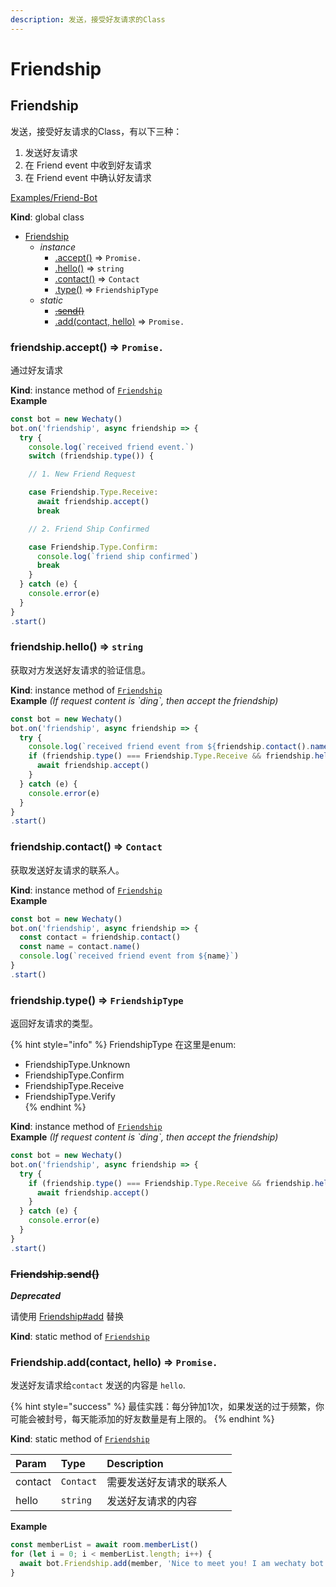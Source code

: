 ```yaml
---
description: 发送，接受好友请求的Class
---
```


# Friendship

## Friendship

发送，接受好友请求的Class，有以下三种：

1. 发送好友请求
2. 在 Friend event 中收到好友请求
3. 在 Friend event 中确认好友请求

[Examples/Friend-Bot](https://github.com/Chatie/wechaty/blob/1523c5e02be46ebe2cc172a744b2fbe53351540e/examples/friend-bot.ts)

**Kind**: global class

* [Friendship](friendship.md#friendship)
  * _instance_
    * [.accept\(\)](friendship.md#friendship-accept-promise) ⇒ `Promise.`
    * [.hello\(\)](friendship.md#friendship-hello-string) ⇒ `string`
    * [.contact\(\)](friendship.md#friendship-contact-contact) ⇒ `Contact`
    * [.type\(\)](friendship.md#friendship-type-friendshiptype) ⇒ `FriendshipType`
  * _static_
    * [~~.send\(\)~~](friendship.md#friendship-send)
    * [.add\(contact, hello\)](friendship.md#friendship-add-contact-hello-promise) ⇒ `Promise.`

### friendship.accept\(\) ⇒ `Promise.`

通过好友请求

**Kind**: instance method of [`Friendship`](friendship.md#friendship)  
**Example**

```javascript
const bot = new Wechaty()
bot.on('friendship', async friendship => {
  try {
    console.log(`received friend event.`)
    switch (friendship.type()) {

    // 1. New Friend Request

    case Friendship.Type.Receive:
      await friendship.accept()
      break

    // 2. Friend Ship Confirmed

    case Friendship.Type.Confirm:
      console.log(`friend ship confirmed`)
      break
    }
  } catch (e) {
    console.error(e)
  }
}
.start()
```

### friendship.hello\(\) ⇒ `string`

获取对方发送好友请求的验证信息。

**Kind**: instance method of [`Friendship`](friendship.md#friendship)  
**Example** _\(If request content is \`ding\`, then accept the friendship\)_

```javascript
const bot = new Wechaty()
bot.on('friendship', async friendship => {
  try {
    console.log(`received friend event from ${friendship.contact().name()}`)
    if (friendship.type() === Friendship.Type.Receive && friendship.hello() === 'ding') {
      await friendship.accept()
    }
  } catch (e) {
    console.error(e)
  }
}
.start()
```

### friendship.contact\(\) ⇒ `Contact`

获取发送好友请求的联系人。

**Kind**: instance method of [`Friendship`](friendship.md#friendship)  
**Example**

```javascript
const bot = new Wechaty()
bot.on('friendship', async friendship => {
  const contact = friendship.contact()
  const name = contact.name()
  console.log(`received friend event from ${name}`)
}
.start()
```

### friendship.type\(\) ⇒ `FriendshipType`

返回好友请求的类型。

{% hint style="info" %}
FriendshipType 在这里是enum:

* FriendshipType.Unknown 
* FriendshipType.Confirm
* FriendshipType.Receive  
* FriendshipType.Verify   
{% endhint %}

**Kind**: instance method of [`Friendship`](friendship.md#Friendship)  
**Example** _\(If request content is \`ding\`, then accept the friendship\)_

```javascript
const bot = new Wechaty()
bot.on('friendship', async friendship => {
  try {
    if (friendship.type() === Friendship.Type.Receive && friendship.hello() === 'ding') {
      await friendship.accept()
    }
  } catch (e) {
    console.error(e)
  }
}
.start()
```

### ~~Friendship.send\(\)~~

_**Deprecated**_

请使用 [Friendship\#add](friendship.md#friendship-add-contact-hello-promise) 替换

**Kind**: static method of [`Friendship`](friendship.md#Friendship)  


### Friendship.add\(contact, hello\) ⇒ `Promise.`

发送好友请求给`contact` 发送的内容是 `hello`.

{% hint style="success" %}
最佳实践：每分钟加1次，如果发送的过于频繁，你可能会被封号，每天能添加的好友数量是有上限的。
{% endhint %}

**Kind**: static method of [`Friendship`](friendship.md#Friendship)

| Param | Type | Description |
| :--- | :--- | :--- |
| contact | `Contact` | 需要发送好友请求的联系人 |
| hello | `string` | 发送好友请求的内容 |

**Example**

```javascript
const memberList = await room.memberList()
for (let i = 0; i < memberList.length; i++) {
  await bot.Friendship.add(member, 'Nice to meet you! I am wechaty bot!')
}
```

